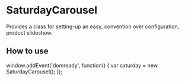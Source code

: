 SaturdayCarousel
===========

Provides a class for setting-up an easy, convention over configuration, product slideshow.

How to use
----------
window.addEvent('domready', function()
{
   var saturday = new SaturdayCarousel(); 
});